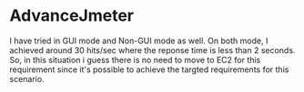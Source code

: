 # AdvanceJmeter

I have tried in GUI mode and Non-GUI mode as well. On both mode, I achieved around 30 hits/sec where the reponse time is less than 2 seconds.
So, in this situation i guess there is no need to move to EC2 for this requirement since it's possible to achieve the targted requirements for this
scenario.
